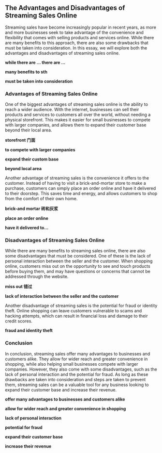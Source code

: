 ## The Advantages and Disadvantages of Streaming Sales Online

Streaming sales have become increasingly popular in recent years, as more and more businesses seek to take advantage of the convenience and flexibility that comes with selling products and services online. While there are many benefits to this approach, there are also some drawbacks that must be taken into consideration. In this essay, we will explore both the advantages and disadvantages of streaming sales online.

**while there are ... there are ...**

**many benefits to sth**

**must be taken into consideration**


### Advantages of Streaming Sales Online

One of the biggest advantages of streaming sales online is the ability to reach a wider audience. With the internet, businesses can sell their products and services to customers all over the world, without needing a physical storefront. This makes it easier for small businesses to compete with larger companies, and allows them to expand their customer base beyond their local area.

**storefront 门面**

**to compete with larger companies**

**expand their custom base**

**beyond local area**

Another advantage of streaming sales is the convenience it offers to the customer. Instead of having to visit a brick-and-mortar store to make a purchase, customers can simply place an order online and have it delivered to their doorstep. This saves time and energy, and allows customers to shop from the comfort of their own home.

**brick-and mortar 砖和灰浆**

**place an order online**

**have it delivered to...**


### Disadvantages of Streaming Sales Online

While there are many benefits to streaming sales online, there are also some disadvantages that must be considered. One of these is the lack of personal interaction between the seller and the customer. When shopping online, customers miss out on the opportunity to see and touch products before buying them, and may have questions or concerns that cannot be addressed through the website.

**miss out 错过**

**lack of interaction between the seller and the customer**

Another disadvantage of streaming sales is the potential for fraud or identity theft. Online shopping can leave customers vulnerable to scams and hacking attempts, which can result in financial loss and damage to their credit scores.

**fraud and identity theft**

### Conclusion

In conclusion, streaming sales offer many advantages to businesses and customers alike. They allow for wider reach and greater convenience in shopping, while also helping small businesses compete with larger companies. However, they also come with some disadvantages, such as the lack of personal interaction and the potential for fraud. As long as these drawbacks are taken into consideration and steps are taken to prevent them, streaming sales can be a valuable tool for any business looking to expand their customer base and increase their revenue.

**offer many advantages to businesses and customers alike**

**allow for wider reach and greater convenience in shopping**

**lack of personal interaction**

**potential for fraud**

**expand their customer base**

**increase their revenue**